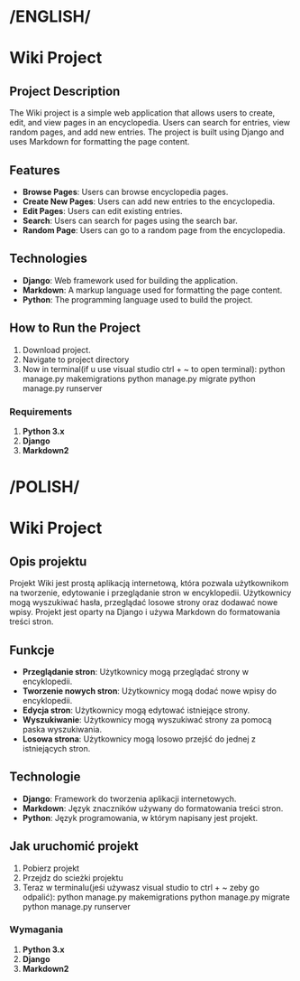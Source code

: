# /ENGLISH/

# Wiki Project

## Project Description

The Wiki project is a simple web application that allows users to create, edit, and view pages in an encyclopedia. Users can search for entries, view random pages, and add new entries. The project is built using Django and uses Markdown for formatting the page content.

## Features

- **Browse Pages**: Users can browse encyclopedia pages.
- **Create New Pages**: Users can add new entries to the encyclopedia.
- **Edit Pages**: Users can edit existing entries.
- **Search**: Users can search for pages using the search bar.
- **Random Page**: Users can go to a random page from the encyclopedia.

## Technologies

- **Django**: Web framework used for building the application.
- **Markdown**: A markup language used for formatting the page content.
- **Python**: The programming language used to build the project.

## How to Run the Project

1. Download project.
2. Navigate to project directory
3. Now in terminal(if u use visual studio ctrl + ~ to open terminal):
   python manage.py makemigrations
   python manage.py migrate
   python manage.py runserver

### Requirements

1. **Python 3.x** 
2. **Django**
3. **Markdown2**

# /POLISH/

# Wiki Project

## Opis projektu

Projekt Wiki jest prostą aplikacją internetową, która pozwala użytkownikom na tworzenie, edytowanie i przeglądanie stron w encyklopedii. Użytkownicy mogą wyszukiwać hasła, przeglądać losowe strony oraz dodawać nowe wpisy. Projekt jest oparty na Django i używa Markdown do formatowania treści stron.

## Funkcje

- **Przeglądanie stron**: Użytkownicy mogą przeglądać strony w encyklopedii.
- **Tworzenie nowych stron**: Użytkownicy mogą dodać nowe wpisy do encyklopedii.
- **Edycja stron**: Użytkownicy mogą edytować istniejące strony.
- **Wyszukiwanie**: Użytkownicy mogą wyszukiwać strony za pomocą paska wyszukiwania.
- **Losowa strona**: Użytkownicy mogą losowo przejść do jednej z istniejących stron.

## Technologie

- **Django**: Framework do tworzenia aplikacji internetowych.
- **Markdown**: Język znaczników używany do formatowania treści stron.
- **Python**: Język programowania, w którym napisany jest projekt.

## Jak uruchomić projekt

1. Pobierz projekt
2. Przejdz do scieżki projektu
3. Teraz w terminalu(jeśi używasz visual studio to ctrl + ~ zeby go odpalić):
   python manage.py makemigrations
   python manage.py migrate
   python manage.py runserver

### Wymagania

1. **Python 3.x** 
2. **Django**
3. **Markdown2**
